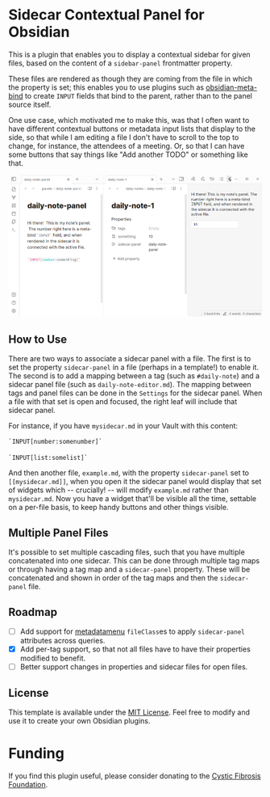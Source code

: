 # Sidecar Contextual Panel for Obsidian

This is a plugin that enables you to display a contextual sidebar for given
files, based on the content of a `sidebar-panel` frontmatter property.

These files are rendered as though they are coming from the file in which the
property is set; this enables you to use plugins such as
[obsidian-meta-bind](https://github.com/mProjectsCode/obsidian-meta-bind-plugin)
to create `INPUT` fields that bind to the parent, rather than to the panel
source itself.

One use case, which motivated me to make this, was that I often want to have
different contextual buttons or metadata input lists that display to the side,
so that while I am editing a file I don't have to scroll to the top to change,
for instance, the attendees of a meeting.  Or, so that I can have some buttons
that say things like "Add another TODO" or something like that.

![A screenshot showing the sidecar panel in action.](sidecar-panel-example.png)

## How to Use

There are two ways to associate a sidecar panel with a file.  The first is to 
set the property `sidecar-panel` in a file (perhaps in a template!) to enable
it.  The second is to add a mapping between a tag (such as `#daily-note`) and a
sidecar panel file (such as `daily-note-editor.md`).  The mapping between tags
and panel files can be done in the `Settings` for the sidecar panel.  When a
file with that set is open and focused, the right leaf will include that sidecar
panel.

For instance, if you have `mysidecar.md` in your Vault with this content:

```
`INPUT[number:somenumber]`

`INPUT[list:somelist]`
```

And then another file, `example.md`, with the property `sidecar-panel` set to
`[[mysidecar.md]]`, when you open it the sidecar panel would display that set of
widgets which -- crucially! -- will modify `example.md` rather than
`mysidecar.md`.  Now you have a widget that'll be visible all the time, settable
on a per-file basis, to keep handy buttons and other things visible.

## Multiple Panel Files

It's possible to set multiple cascading files, such that you have multiple
concatenated into one sidecar.  This can be done through multiple tag maps or
through having a tag map and a `sidecar-panel` property.  These will be
concatenated and shown in order of the tag maps and then the `sidecar-panel`
file.

## Roadmap

- [ ] Add support for [metadatamenu](https://github.com/mdelobelle/metadatamenu) `fileClass`es to apply `sidecar-panel` attributes across queries.
- [x] Add per-tag support, so that not all files have to have their properties modified to benefit.
- [ ] Better support changes in properties and sidecar files for open files.

## License

This template is available under the [MIT License](LICENSE). Feel free to modify
and use it to create your own Obsidian plugins.

# Funding

If you find this plugin useful, please consider donating to the [Cystic Fibrosis Foundation](https://give.cff.org/).
